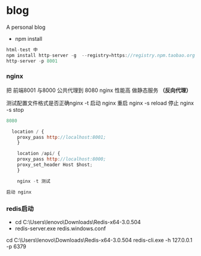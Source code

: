 # blog
A personal blog
- npm install 


```js
html-test 中 
npm install http-server -g  --registry=https://registry.npm.taobao.org
http-server -p 8001

```
### nginx
把 前端8001 与8000 公共代理到 8080  nginx 性能高 做静态服务 **（反向代理）**

测试配置文件格式是否正确nginx -t
启动 nginx  重启 nginx -s reload
停止 nginx -s stop


```js
8080 

  location / {
	proxy_pass http://localhost:8001;
	}

	location /api/ {
	proxy_pass http://localhost:8000;
	proxy_set_header Host $host;  
	} 

    nginx -t 测试

启动 nginx 
```

### redis启动
- cd C:\Users\lenovo\Downloads\Redis-x64-3.0.504
- redis-server.exe redis.windows.conf

<!-- 另起cmd -->
cd C:\Users\lenovo\Downloads\Redis-x64-3.0.504
redis-cli.exe -h 127.0.0.1 -p 6379
